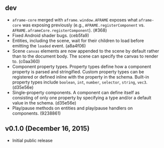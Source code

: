## dev

* `aframe-core` merged with `aframe`. `window.AFRAME` exposes what `aframe-core` was exposing previously (e.g., `AFRAME.registerComponent` vs.  `AFRAME.aframeCore.registerComponent`). (#368)
* Fixed Android shader bugs. (ceb5fa9)
* Entities, including the scene, wait for their children to load before emitting the `loaded` event. (a8a4f06)
* Scene `canvas` elements are now appended to the scene by default rather than to the document body. The scene can specify the canvas to render to. (c0aa360)
* Component property types. Property types define how a component property is parsed and stringified. Custom property types can be registered or defined inline with the property in the schema. Built-in property types include `boolean`, `int`, `number`, `selector`, `string`, `vec3`. (d35e56e)
* Single-property components. A component can define itself as consisting of only one property by specifying a type and/or a default value in the schema. (d35e56e)
* Play/pause methods on entities and play/pause handlers on components. (9238861)

## v0.1.0 (December 16, 2015)

* Initial public release
